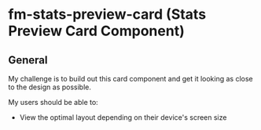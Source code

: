 # fm-stats-preview-card (Stats Preview Card Component)

## General

My challenge is to build out this card component and get it looking as close to the design as possible.

My users should be able to:

- View the optimal layout depending on their device's screen size